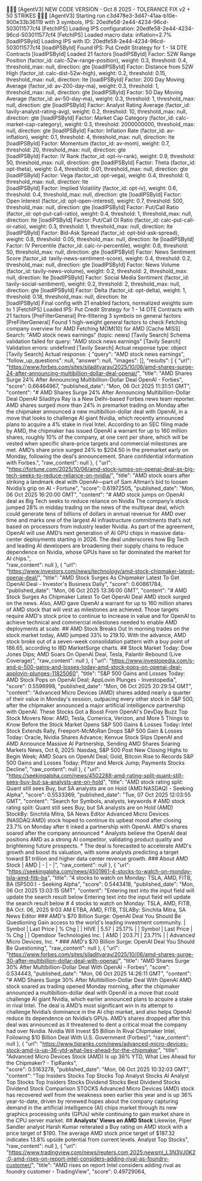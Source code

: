 
🚀🚀🚀 [AgentV3] NEW CODE VERSION - Oct 8 2025 - TOLERANCE FIX v2 + 50 STRIKES 🚀🚀🚀
[AgentV3] Starting run c3d478e3-3d47-41aa-b10e-900e33b36119 with 3 symbols, IPS: 20edfe58-2e44-4234-96cd-503011577cf4 
[FetchIPS] Loading IPS configuration: 20edfe58-2e44-4234-96cd-503011577cf4
[FetchIPS] Loaded macro data: inflation=2.7%
[loadIPSById] Loading IPS with ID: 20edfe58-2e44-4234-96cd-503011577cf4
[loadIPSById] Found IPS: Put Credit Strategy for 1 - 14 DTE Contracts
[loadIPSById] Loaded 21 factors
[loadIPSById] Factor: 52W Range Position (factor_id: calc-52w-range-position), weight: 0.3, threshold: 0.4, threshold_max: null, direction: gte
[loadIPSById] Factor: Distance from 52W High (factor_id: calc-dist-52w-high), weight: 0.2, threshold: 0.15, threshold_max: null, direction: lte
[loadIPSById] Factor: 200 Day Moving Average (factor_id: av-200-day-ma), weight: 0.3, threshold: 1, threshold_max: null, direction: gte
[loadIPSById] Factor: 50 Day Moving Average (factor_id: av-50-day-ma), weight: 0.3, threshold: 1, threshold_max: null, direction: gte
[loadIPSById] Factor: Analyst Rating Average (factor_id: tavily-analyst-rating-avg), weight: 0.2, threshold: 10, threshold_max: null, direction: gte
[loadIPSById] Factor: Market Cap Category (factor_id: calc-market-cap-category), weight: 0.3, threshold: 2000000000, threshold_max: null, direction: gte
[loadIPSById] Factor: Inflation Rate (factor_id: av-inflation), weight: 0.1, threshold: 4, threshold_max: null, direction: lte
[loadIPSById] Factor: Momentum (factor_id: av-mom), weight: 0.7, threshold: 20, threshold_max: null, direction: gte   
[loadIPSById] Factor: IV Rank (factor_id: opt-iv-rank), weight: 0.9, threshold: 50, threshold_max: null, direction: gte
[loadIPSById] Factor: Theta (factor_id: opt-theta), weight: 0.4, threshold: 0.01, threshold_max: null, direction: gte 
[loadIPSById] Factor: Vega (factor_id: opt-vega), weight: 0.4, threshold: 0, threshold_max: null, direction: lte      
[loadIPSById] Factor: Implied Volatility (factor_id: opt-iv), weight: 0.6, threshold: 0.4, threshold_max: null, direction: gte
[loadIPSById] Factor: Open Interest (factor_id: opt-open-interest), weight: 0.7, threshold: 500, threshold_max: null, direction: gte
[loadIPSById] Factor: Put/Call Ratio (factor_id: opt-put-call-ratio), weight: 0.4, threshold: 1, threshold_max: null, direction: lte
[loadIPSById] Factor: Put/Call OI Ratio (factor_id: calc-put-call-oi-ratio), weight: 0.3, threshold: 1, threshold_max: null, direction: lte
[loadIPSById] Factor: Bid-Ask Spread (factor_id: opt-bid-ask-spread), weight: 0.8, threshold: 0.05, threshold_max: null, direction: lte
[loadIPSById] Factor: IV Percentile (factor_id: calc-iv-percentile), weight: 0.6, threshold: 50, threshold_max: null, direction: gte
[loadIPSById] Factor: News Sentiment Score (factor_id: tavily-news-sentiment-score), weight: 0.4, threshold: 0.2, threshold_max: null, direction: gte
[loadIPSById] Factor: News Volume (factor_id: tavily-news-volume), weight: 0.2, threshold: 2, threshold_max: null, direction: lte
[loadIPSById] Factor: Social Media Sentiment (factor_id: tavily-social-sentiment), weight: 0.2, threshold: 2, threshold_max: null, direction: gte
[loadIPSById] Factor: Delta (factor_id: opt-delta), weight: 1, threshold: 0.18, threshold_max: null, direction: lte   
[loadIPSById] Final config with 21 enabled factors, normalized weights sum to 1
[FetchIPS] Loaded IPS: Put Credit Strategy for 1 - 14 DTE Contracts with 21 factors
[PreFilterGeneral] Pre-filtering 3 symbols on general factors
[PreFilterGeneral] Found 1 high-weight general factors to check
Fetching company overview for AMD
Fetching MOM(10) for AMD
[Cache MISS] Search: "AMD stock news earnings" (topic: news)
[Tavily Search] Schema validation failed for query: "AMD stock news earnings"
[Tavily Search] Validation errors: undefined
[Tavily Search] Actual response type: object
[Tavily Search] Actual response: {
  "query": "AMD stock news earnings",
  "follow_up_questions": null,
  "answer": null,
  "images": [],
  "results": [
    {
      "url": "https://www.forbes.com/sites/siladityaray/2025/10/06/amd-shares-surge-24-after-announcing-multibillion-dollar-deal-openai/",
      "title": "AMD Shares Surge 24% After Announcing Multibillion-Dollar Deal OpenAI - Forbes",
      "score": 0.66464967,
      "published_date": "Mon, 06 Oct 2025 11:31:51 GMT",
      "content": "# AMD Shares Surge 24% After Announcing Multibillion-Dollar Deal OpenAI Siladitya Ray is a New Delhi-based Forbes news team reporter. AMD shares surged more than 24% in premarket trading on Monday after the chipmaker announced a new multibillion-dollar deal with OpenAI, in a move that looks to challenge AI giant Nvidia, which recently announced plans to acquire a 4% stake in rival Intel. According to an SEC filing made by AMD, the chipmaker has issued OpenAI a warrant for up to 160 million shares, roughly 10% of the company, at one cent per share, which will be vested when specific share-price targets and commercial milestones are met. AMD’s share price surged 24% to $204.50 in the premarket early on Monday, following the deal’s announcement. Share confidential information with Forbes.",
      "raw_content": null
    },
    {
      "url": "https://fortune.com/2025/10/06/amd-stock-jumps-on-openai-deal-as-big-tech-seeks-to-reduce-reliance-on-nvidia/",
      "title": "AMD stock soars after striking a landmark deal with OpenAI—part of Sam Altman’s bid to loosen Nvidia’s grip on AI - Fortune",
      "score": 0.61972505,
      "published_date": "Mon, 06 Oct 2025 16:20:00 GMT",
      "content": "# AMD stock jumps on OpenAI deal as Big Tech seeks to reduce reliance on Nvidia The company’s stock jumped 28% in midday trading on the news of the multiyear deal, which could generate tens of billions of dollars in annual revenue for AMD over time and marks one of the largest AI infrastructure commitments that’s not based on processors from industry leader Nvidia. As part of the agreement, OpenAI will use AMD’s next generation of AI GPU chips in massive data-center deployments starting in 2026. The deal underscores how Big Tech and leading AI developers are broadening their supply chains to reduce dependence on Nvidia, whose GPUs have so far dominated the market for AI chips.",   
      "raw_content": null
    },
    {
      "url": "https://www.investors.com/news/technology/amd-stock-chipmaker-latest-openai-deal/",
      "title": "AMD Stock Surges As Chipmaker Latest To Get OpenAI Deal - Investor's Business Daily",
      "score": 0.60861784,
      "published_date": "Mon, 06 Oct 2025 13:36:00 GMT",
      "content": "# AMD Stock Surges As Chipmaker Latest To Get OpenAI Deal AMD stock surged on the news. Also, AMD gave OpenAI a warrant for up to 160 million shares of AMD stock that will vest as milestones are achieved. Those targets require AMD's stock price to continue to increase in value and for OpenAI to achieve technical and commercial milestones needed to enable AMD deployments at scale. ## AMD Stock Breaks Out In morning trades on the stock market today, AMD jumped 33% to 219.10. With the advance, AMD stock broke out of a seven-week consolidation pattern with a buy point of 186.65, according to IBD MarketSurge charts. ## Stock Market Today: Dow Jones Dips; AMD Soars On OpenAI Deal, Tesla, Palantir Rebound (Live Coverage)",
      "raw_content": null
    },
    {
      "url": "https://www.investopedia.com/s-and-p-500-gains-and-losses-today-amd-stock-pops-on-openai-deal-applovin-plunges-11825060",
      "title": "S&P 500 Gains and Losses Today: AMD Stock Pops on OpenAI Deal; AppLovin Plunges - Investopedia",      
      "score": 0.5596998,
      "published_date": "Mon, 06 Oct 2025 20:29:54 GMT",
      "content": "Advanced Micro Devices (AMD) shares added nearly a quarter of their value in Monday's session, outpacing every other stock in S&P 500, after the chipmaker announced a major artificial intelligence partnership with OpenAI. These Stocks Got a Boost From OpenAI's DevDay Buzz Top Stock Movers Now: AMD, Tesla, Comerica, Verizon, and More 5 Things to Know Before the Stock Market Opens S&P 500 Gains & Losses Today: Intel Stock Extends Rally, Freeport-McMoRan Drops S&P 500 Gain & Losses Today: Oracle, Nvidia Shares Advance; Kenvue Stock Slips OpenAI and AMD Announce Massive AI Partnership, Sending AMD Shares Soaring Markets News, Oct 6, 2025: Nasdaq, S&P 500 Post New Closing Highs to Begin Week; AMD Soars on OpenAI Deal; Gold, Bitcoin Rise to Records S&P 500 Gains and Losses Today: Pfizer and Merck Jump; Payments Stocks Decline",
      "raw_content": null
    },
    {
      "url": "https://seekingalpha.com/news/4502288-amd-rating-split-quant-still-sees-buy-but-sa-analysts-are-on-hold",
      "title": "AMD stock rating split: Quant still sees Buy, but SA analysts are on Hold (AMD:NASDAQ) - Seeking Alpha",
      "score": 0.5533369,
      "published_date": "Tue, 07 Oct 2025 12:03:55 GMT",
      "content": "Search for Symbols, analysts, keywords # AMD stock rating split: Quant still sees Buy, but SA analysts are on Hold (AMD) StockBy: Sinchita Mitra, SA News Editor Advanced Micro Devices (NASDAQ:AMD) stock hoped to continue its upbeat mood after closing 23.7% on Monday after it inked a partnership with OpenAI. AMD's shares soared after the company announced * Analysts believe the OpenAI deal positions AMD as a strong AI competitor, validating product quality and brightening future prospects. * The deal is forecasted to accelerate AMD's growth and boost its valuation, with some analysts predicting a target toward $1 trillion and higher data center revenue growth. ### About AMD Stock | AMD | - | - |",
      "raw_content": null
    },
    {
      "url": "https://seekingalpha.com/news/4501961-4-stocks-to-watch-on-monday-tsla-amd-fitb-ba",
      "title": "4 stocks to watch on Monday: TSLA, AMD, FITB, BA (SP500:) - Seeking Alpha",
      "score": 0.5443418,
      "published_date": "Mon, 06 Oct 2025 13:03:15 GMT",
      "content": "Entering text into the input field will update the search result below Entering text into the input field will update the search result below # 4 stocks to watch on Monday: TSLA, AMD, FITB, BA Oct. 06, 2025 9:03 AM ETBA, AMD, FITB, TSLABy: Sinchita Mitra, SA News Editor ### AMD's $70 Billion Surge: OpenAI Deal You Should Be Questioning Gain access to the world's leading investment community. | Symbol | Last Price | % Chg | | HIVE | 5.57 | 25.17% | | Symbol | Last Price | % Chg | | Opendoor Technologies Inc. | AMD | 203.71 | 23.71% | | Advanced Micro Devices, Inc. * ### AMD's $70 Billion Surge: OpenAI Deal You Should Be Questioning",
      "raw_content": null
    },
    {
      "url": "https://www.forbes.com/sites/siladityaray/2025/10/06/amd-shares-surge-30-after-multibillion-dollar-deal-with-openai/",
      "title": "AMD Shares Surge 30% After Multibillion-Dollar Deal With OpenAI - Forbes",
      "score": 0.534443,
      "published_date": "Mon, 06 Oct 2025 14:26:11 GMT",
      "content": "# AMD Shares Surge 30% After Multibillion-Dollar Deal With OpenAI AMD stock soared as trading opened Monday morning, after the chipmaker announced a multibillion-dollar deal with OpenAI in a move that could challenge AI giant Nvidia, which earlier announced plans to acquire a stake in rival Intel. The deal is AMD’s most significant win in its attempt to challenge Nvidia’s dominance in the AI chip market, and also helps OpenAI reduce its dependence on Nvidia’s GPUs. AMD’s shares dropped after this deal was announced as it threatened to dent a critical moat the company had over Nvidia. Nvidia Will Invest $5 Billion In Rival Chipmaker Intel, Following $10 Billion Deal With U.S. Government (Forbes)",
      "raw_content": null
    },
    {
      "url": "https://www.tipranks.com/news/advanced-micro-devices-stock-amd-is-up-36-ytd-what-lies-ahead-for-the-chipmaker",
      "title": "Advanced Micro Devices Stock (AMD) Is up 36% YTD, What Lies Ahead for the Chipmaker? - TipRanks",     
      "score": 0.5163278,
      "published_date": "Mon, 06 Oct 2025 10:32:03 GMT",
      "content": "Top Insiders Stocks Top Stocks Top Analyst Stocks AI Analyst Top Stocks Top Insiders Stocks Dividend Stocks Best Dividend Stocks Dividend Stock Comparison STOCKS Advanced Micro Devices (AMD) stock has recovered well from the weakness seen earlier this year and is up 36% year-to-date, driven by renewed hopes about the company capturing demand in the artificial intelligence (AI) chips market through its new graphics processing units (GPUs) while continuing to gain market share in the CPU server market. ## **Analysts’ Views on AMD Stock** Likewise, Piper Sandler analyst Harsh Kumar reiterated a Buy rating on AMD stock with a price target of $190. The average AMD stock price target of $187.32 indicates 13.8% upside potential from current levels. Analyst Top Stocks",
      "raw_content": null
    },
    {
      "url": "https://www.tradingview.com/news/reuters.com,2025:newsml_L3N3VJ0K2:0-amd-rises-on-report-intel-considers-adding-rival-as-foundry-customer/",
      "title": "AMD rises on report Intel considers adding rival as foundry customer - TradingView",
      "score": 0.49729064,